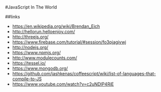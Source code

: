 #JavaScript In The World

##links
- https://en.wikipedia.org/wiki/Brendan_Eich
- http://hellorun.helloenjoy.com/
- http://threejs.org/
- https://www.firebase.com/tutorial/#session/fo3pjagivwj
- http://nodejs.org/
- https://www.npmjs.org/
- http://www.modulecounts.com/
- https://tessel.io/
- https://www.mongodb.org/
- https://github.com/jashkenas/coffeescript/wiki/list-of-languages-that-compile-to-JS
- https://www.youtube.com/watch?v=c2uNDlP4RiE
